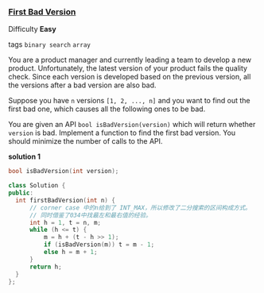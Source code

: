 ### [First Bad Version](https://leetcode.com/problems/first-bad-version/)

Difficulty **Easy**

tags `binary search` `array`

You are a product manager and currently leading a team to develop a new product. Unfortunately, the latest version of your product fails the quality check. Since each version is developed based on the previous version, all the versions after a bad version are also bad.

Suppose you have `n` versions `[1, 2, ..., n]` and you want to find out the first bad one, which causes all the following ones to be bad.

You are given an API `bool isBadVersion(version)` which will return whether `version` is bad. Implement a function to find the first bad version. You should minimize the number of calls to the API.

**solution 1**
```c++
bool isBadVersion(int version);

class Solution {
public:
  int firstBadVersion(int n) {
      // corner case 中的n给到了 INT_MAX，所以修改了二分搜索的区间构成方式。
      // 同时借鉴了034中找最左和最右值的经验。
      int h = 1, t = n, m;
      while (h <= t) {
          m = h + (t - h >> 1);
          if (isBadVersion(m)) t = m - 1;
          else h = m + 1;
      }
      return h;
  }
};
```
